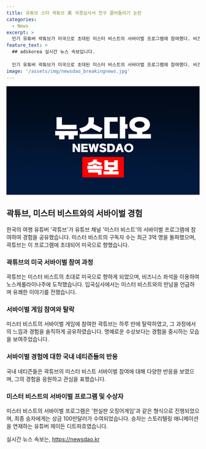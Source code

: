 ```yaml
---
title: 유튜브 스타 곽튜브 美 국경심사서 친구 끌어들이기 논란
categories:
  - News
excerpt: >
  인기 유튜버 곽튜브가 미국으로 초대된 미스터 비스트의 서바이벌 프로그램에 참여했다. 비즈니스 좌석을 이용한 비행 후 노스캐롤라이나주에서 촬영에 참여했으며, 입국심사에서 미스터 비스트와 대화하는 모습도 공개됐다. 하지만 하루만에 탈락한 곽튜브는 자신의 부족함을 느꼈다고 전하며 여론의 이목을 끌었다. 이 서바이벌에 대한 영상 속에서는 네티즌들의 호응도 뜨거웠다. 또한, 이 프로그램을 통해 100만달러의 상금을 획들한 유튜버 제이든 디트파흐도 소개됐다.
feature_text: >
  ## adskorea 실시간 뉴스 속보입니다.

  인기 유튜버 곽튜브가 미국으로 초대된 미스터 비스트의 서바이벌 프로그램에 참여했다. 비즈니스 좌석을 이용한 비행 후 노스캐롤라이나주에서 촬영에 참여했으며, 입국심사에서 미스터 비스트와 대화하는 모습도 공개됐다. 하지만 하루만에 탈락한 곽튜브는 자신의 부족함을 느꼈다고 전하며 여론의 이목을 끌었다. 이 서바이벌에 대한 영상 속에서는 네티즌들의 호응도 뜨거웠다. 또한, 이 프로그램을 통해 100만달러의 상금을 획들한 유튜버 제이든 디트파흐도 소개됐다.
image: '/assets/img/newsdao_breakingnews.jpg'
---
```


<p><img src="/assets/img/newsdao_breakingnews.jpg" alt="adskorea 속보" /></p>

<h2 data-ke-size="size26">곽튜브, 미스터 비스트와의 서바이벌 경험</h2>

<p data-ke-size="size16">한국의 여행 유튜버 '곽튜브'가 유튜브 채널 '미스터 비스트'의 서바이벌 프로그램에 참여하여 경험을 공유했습니다. 미스터 비스트의 구독자 수는 최근 3억 명을 돌파했으며, 곽튜브는 이 프로그램에 초대되어 미국으로 향했습니다.</p>

<h3>곽튜브의 미국 서바이벌 참여 과정</h3>

<p data-ke-size="size16">곽튜브는 미스터 비스트의 초대로 미국으로 향하게 되었으며, 비즈니스 좌석을 이용하여 노스캐롤라이나주에 도착했습니다. 입국심사에서는 미스터 비스트와의 만남을 언급하며 유쾌한 이야기를 전했습니다.</p>

<h3>서바이벌 게임 참여와 탈락</h3>

<p data-ke-size="size16">미스터 비스트의 서바이벌 게임에 참여한 곽튜브는 하루 만에 탈락하였고, 그 과정에서의 느낌과 경험을 솔직하게 공유하였습니다. 명예로운 수상보다는 경험을 중시하는 모습을 보여주었습니다.</p>

<h3>서바이벌 경험에 대한 국내 네티즌들의 반응</h3>

<p data-ke-size="size16">국내 네티즌들은 곽튜브의 미스터 비스트 서바이벌 참여에 대해 다양한 반응을 보였으며, 그의 경험을 응원하고 관심을 표했습니다.</p>

<h3>미스터 비스트의 서바이벌 프로그램 및 수상자</h3>

<p data-ke-size="size16">미스터 비스트의 서바이벌 프로그램은 '현실판 오징어게임'과 같은 형식으로 진행되었으며, 최종 승자에게는 상금 100만달러가 수여되었습니다. 승자는 스토리텔링 애니메이션을 연재하는 유튜버 제이든 디트파흐였습니다.</p>
실시간 뉴스 속보는, <a href="https://newsdao.kr" rel="dofollow">https://newsdao.kr</a>


